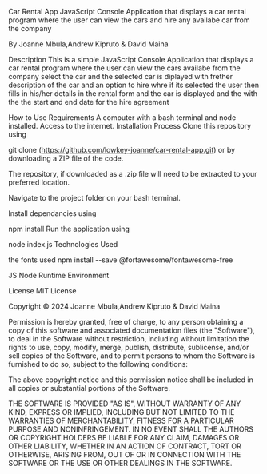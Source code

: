 Car Rental App
JavaScript Console Application that displays a car rental program where the user can view the cars and hire any availabe car from the company 

By Joanne Mbula,Andrew Kipruto & David Maina


Description
This is a simple JavaScript Console Application that displays a car rental program where the user can view the cars availabe from the company select the car and the selected car is diplayed with frether description of the car and an option to hire whre if its selected the user then fills in his/her details in the rental form and the car is displayed and the with the the start and end date for the hire agreement

How to Use
Requirements
A computer with a bash terminal and node installed.
Access to the internet.
Installation Process
Clone this repository using

  git clone (https://github.com/lowkey-joanne/car-rental-app.git)
or by downloading a ZIP file of the code.

The repository, if downloaded as a .zip file will need to be extracted to your preferred location.

Navigate to the project folder on your bash terminal.

Install dependancies using

  npm install
Run the application using

  node index.js
Technologies Used

the fonts used
npm install --save @fortawesome/fontawesome-free

JS
Node Runtime Environment

License
MIT License

Copyright © 2024 Joanne Mbula,Andrew Kipruto & David Maina

Permission is hereby granted, free of charge, to any person obtaining a copy of this software and associated documentation files (the "Software"), to deal in the Software without restriction, including without limitation the rights to use, copy, modify, merge, publish, distribute, sublicense, and/or sell copies of the Software, and to permit persons to whom the Software is furnished to do so, subject to the following conditions:

The above copyright notice and this permission notice shall be included in all copies or substantial portions of the Software.

THE SOFTWARE IS PROVIDED "AS IS", WITHOUT WARRANTY OF ANY KIND, EXPRESS OR IMPLIED, INCLUDING BUT NOT LIMITED TO THE WARRANTIES OF MERCHANTABILITY, FITNESS FOR A PARTICULAR PURPOSE AND NONINFRINGEMENT. IN NO EVENT SHALL THE AUTHORS OR COPYRIGHT HOLDERS BE LIABLE FOR ANY CLAIM, DAMAGES OR OTHER LIABILITY, WHETHER IN AN ACTION OF CONTRACT, TORT OR OTHERWISE, ARISING FROM, OUT OF OR IN CONNECTION WITH THE SOFTWARE OR THE USE OR OTHER DEALINGS IN THE SOFTWARE.